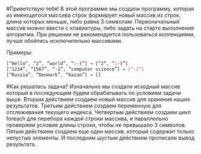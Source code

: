 #Приветствую тебя!
В этой программе мы создали программу, которая из имеющегося массива строк формирует новый массив из строк, длина которых меньше, либо равна 3 символам. Первоначальный массив можно ввести с клавиатуры, либо задать на старте выполнения алгоритма. При решении не рекомендуется пользоваться коллекциями, лучше обойтись исключительно массивами.

Примеры:
```sh
[“Hello”, “2”, “world”, “:-)”] → [“2”, “:-)”]
[“1234”, “1567”, “-2”, “computer science”] → [“-2”]
[“Russia”, “Denmark”, “Kazan”] → []
```

#Как решалась задача?
Изначально мы создали исходный массив который в последующем будем обрабатывать по условиям задачи выше.
Вторым действием создаем новый массив для хранения наших результатов.
Третьим действием создаем переменную для отслеживания текущего индекса.
Четвертым действием создаем цикл foreach для перебора каждой строки массива, и параллельно проверяем условие длины строки, чтобы не превышало 3 символов.
Пятым действием создаем еще один массив, который содержит только непустые элементы.
И последним шустым действием прописали вывод результата.